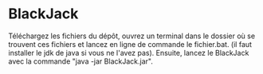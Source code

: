 # BlackJack

Téléchargez les fichiers du dépôt, ouvrez un terminal dans le dossier où se trouvent ces fichiers et lancez en ligne de commande le fichier.bat. (il faut installer le jdk de java si vous ne l'avez pas). Ensuite, lancez le BlackJack avec la commande "java -jar BlackJack.jar".


